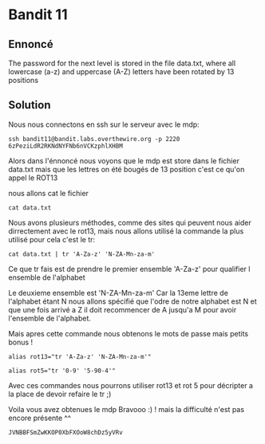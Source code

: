 # Bandit 11

## Ennoncé

The password for the next level is stored in the file data.txt, where all lowercase (a-z) and uppercase (A-Z) letters have been rotated by 13 positions

## Solution

Nous nous connectons en ssh sur le serveur avec le mdp:

	ssh bandit11@bandit.labs.overthewire.org -p 2220
	6zPeziLdR2RKNdNYFNb6nVCKzphlXHBM

Alors dans l'énnoncé nous voyons que le mdp est store dans le fichier data.txt mais que les lettres on été bougés de 13 position c'est ce qu'on appel le ROT13

nous allons cat le fichier

	cat data.txt

Nous avons plusieurs méthodes, comme des sites qui peuvent nous aider dirrectement avec le rot13, mais nous allons utilisé la commande la plus utilisé pour cela c'est le tr:

	cat data.txt | tr 'A-Za-z' 'N-ZA-Mn-za-m'

Ce que tr fais est de prendre le premier ensemble 'A-Za-z' pour qualifier l ensemble de l'alphabet

Le deuxieme ensemble est 'N-ZA-Mn-za-m' Car la 13eme lettre de l'alphabet étant N nous allons spécifié que l'odre de notre alphabet est N et que une fois arrivé a Z il doit recommencer de A jusqu'a M pour avoir l'ensemble de l'alphabet.

Mais apres cette commande nous obtenons le mots de passe mais petits bonus !

	alias rot13="tr 'A-Za-z' 'N-ZA-Mn-za-m'"

	alias rot5="tr '0-9' '5-90-4'"

Avec ces commandes nous pourrons utiliser rot13 et rot 5 pour décripter a la place de devoir refaire le tr ;)

Voila vous avez obtenues le mdp Bravooo :) ! mais la difficulté n'est pas encore présente ^^

	JVNBBFSmZwKKOP0XbFXOoW8chDz5yVRv
